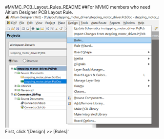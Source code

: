 #MVMC_PCB_Layout_Rules_README
##For
MVMC members who need Altium Designer PCB Layout Rule.
![How to Import Rule](https://github.com/nuclear-refugee/AltiumDesigner_PcbLibrary/blob/master/Layout_Rule/Import_Rule_1.png?raw=true)
First, click '[Design] >> [Rules]'
